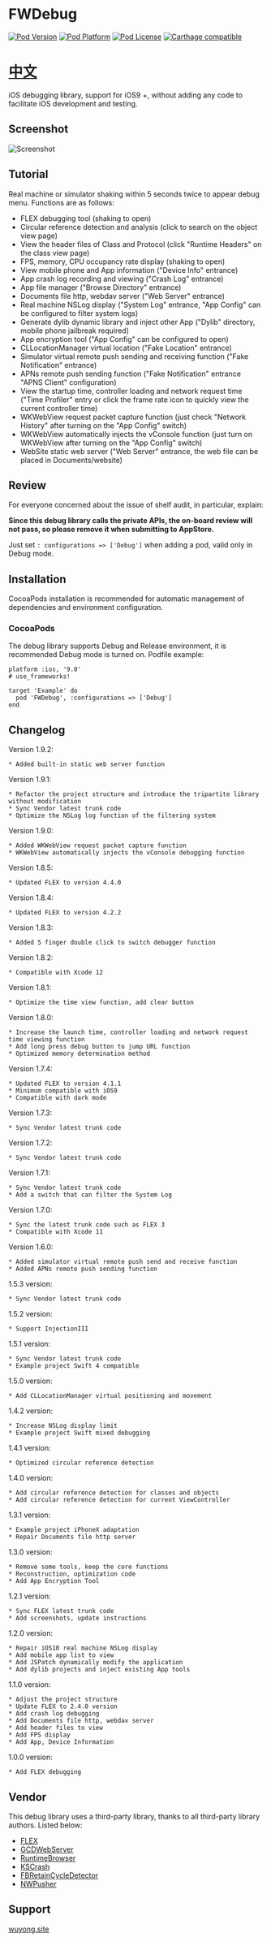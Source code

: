 # FWDebug

[![Pod Version](https://img.shields.io/cocoapods/v/FWDebug.svg?style=flat)](http://cocoadocs.org/docsets/FWDebug/)
[![Pod Platform](https://img.shields.io/cocoapods/p/FWDebug.svg?style=flat)](http://cocoadocs.org/docsets/FWDebug/)
[![Pod License](https://img.shields.io/cocoapods/l/FWDebug.svg?style=flat)](https://github.com/lszzy/FWDebug/blob/master/LICENSE)
[![Carthage compatible](https://img.shields.io/badge/Carthage-compatible-4BC51D.svg?style=flat)](https://github.com/lszzy/FWDebug)

# [中文](README_CN.md)

iOS debugging library, support for iOS9 +, without adding any code to facilitate iOS development and testing.

## Screenshot
![Screenshot](FWDebug.gif)

## Tutorial
Real machine or simulator shaking within 5 seconds twice to appear debug menu. Functions are as follows:

* FLEX debugging tool (shaking to open)
* Circular reference detection and analysis (click to search on the object view page)
* View the header files of Class and Protocol (click "Runtime Headers" on the class view page)
* FPS, memory, CPU occupancy rate display (shaking to open)
* View mobile phone and App information ("Device Info" entrance)
* App crash log recording and viewing ("Crash Log" entrance)
* App file manager ("Browse Directory" entrance)
* Documents file http, webdav server ("Web Server" entrance)
* Real machine NSLog display ("System Log" entrance, "App Config" can be configured to filter system logs)
* Generate dylib dynamic library and inject other App ("Dylib" directory, mobile phone jailbreak required)
* App encryption tool ("App Config" can be configured to open)
* CLLocationManager virtual location ("Fake Location" entrance)
* Simulator virtual remote push sending and receiving function ("Fake Notification" entrance)
* APNs remote push sending function ("Fake Notification" entrance "APNS Client" configuration)
* View the startup time, controller loading and network request time ("Time Profiler" entry or click the frame rate icon to quickly view the current controller time)
* WKWebView request packet capture function (just check "Network History" after turning on the "App Config" switch)
* WKWebView automatically injects the vConsole function (just turn on WKWebView after turning on the "App Config" switch)
* WebSite static web server ("Web Server" entrance, the web file can be placed in Documents/website)

## Review
For everyone concerned about the issue of shelf audit, in particular, explain:

**Since this debug library calls the private APIs, the on-board review will not pass, so please remove it when submitting to AppStore.**

Just set `: configurations => ['Debug']` when adding a pod, valid only in Debug mode.

## Installation
CocoaPods installation is recommended for automatic management of dependencies and environment configuration. 

### CocoaPods
The debug library supports Debug and Release environment, it is recommended Debug mode is turned on. Podfile example:

	platform :ios, '9.0'
	# use_frameworks!

	target 'Example' do
	  pod 'FWDebug', :configurations => ['Debug']
	end

## Changelog
Version 1.9.2:

	* Added built-in static web server function

Version 1.9.1:

	* Refactor the project structure and introduce the tripartite library without modification
	* Sync Vendor latest trunk code
	* Optimize the NSLog log function of the filtering system

Version 1.9.0:

	* Added WKWebView request packet capture function
	* WKWebView automatically injects the vConsole debugging function

Version 1.8.5:

	* Updated FLEX to version 4.4.0

Version 1.8.4:

	* Updated FLEX to version 4.2.2

Version 1.8.3:

	* Added 5 finger double click to switch debugger function

Version 1.8.2:

	* Compatible with Xcode 12

Version 1.8.1:

	* Optimize the time view function, add clear button

Version 1.8.0:

	* Increase the launch time, controller loading and network request time viewing function
	* Add long press debug button to jump URL function
	* Optimized memory determination method

Version 1.7.4:

	* Updated FLEX to version 4.1.1
	* Minimum compatible with iOS9
	* Compatible with dark mode

Version 1.7.3:

	* Sync Vendor latest trunk code

Version 1.7.2:

	* Sync Vendor latest trunk code

Version 1.7.1:

	* Sync Vendor latest trunk code
	* Add a switch that can filter the System Log

Version 1.7.0:

	* Sync the latest trunk code such as FLEX 3
	* Compatible with Xcode 11

Version 1.6.0:

	* Added simulator virtual remote push send and receive function
	* Added APNs remote push sending function

1.5.3 version:

	* Sync Vendor latest trunk code

1.5.2 version:

	* Support InjectionIII

1.5.1 version:

	* Sync Vendor latest trunk code
	* Example project Swift 4 compatible

1.5.0 version:

	* Add CLLocationManager virtual positioning and movement

1.4.2 version:

	* Increase NSLog display limit
	* Example project Swift mixed debugging

1.4.1 version:

    * Optimized circular reference detection

1.4.0 version:

    * Add circular reference detection for classes and objects
    * Add circular reference detection for current ViewController

1.3.1 version:

	* Example project iPhoneX adaptation
	* Repair Documents file http server

1.3.0 version:

	* Remove some tools, keep the core functions
	* Reconstruction, optimization code
	* Add App Encryption Tool

1.2.1 version:

	* Sync FLEX latest trunk code
	* Add screenshots, update instructions

1.2.0 version:

	* Repair iOS10 real machine NSLog display
	* Add mobile app list to view
	* Add JSPatch dynamically modify the application
	* Add dylib projects and inject existing App tools

1.1.0 version:
	
	* Adjust the project structure
	* Update FLEX to 2.4.0 version
	* Add crash log debugging
	* Add Documents file http, webdav server
	* Add header files to view
	* Add FPS display
	* Add App, Device Information

1.0.0 version:

	* Add FLEX debugging

## Vendor
This debug library uses a third-party library, thanks to all third-party library authors. Listed below:
	
* [FLEX](https://github.com/Flipboard/FLEX)
* [GCDWebServer](https://github.com/swisspol/GCDWebServer)
* [RuntimeBrowser](https://github.com/nst/RuntimeBrowser)
* [KSCrash](https://github.com/kstenerud/KSCrash)
* [FBRetainCycleDetector](https://github.com/facebook/FBRetainCycleDetector)
* [NWPusher](https://github.com/noodlewerk/NWPusher)

## Support
[wuyong.site](http://www.wuyong.site)
